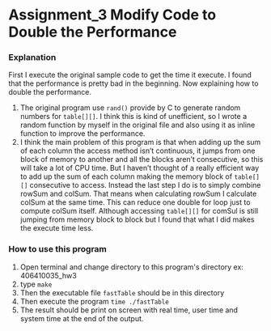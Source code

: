 # Assignment_3 Modify Code to Double the Performance

### Explanation

First I execute the original sample code to get the time it execute. I found that the performance is pretty bad in the beginning. Now explaining how to double the performance.
1. The original program use `rand()` provide by C to generate random numbers for `table[][]`. I think this is kind of unefficient, so I wrote a random function by myself in the original file and also using it as inline function to improve the performance.
2. I think the main problem of this program is that when adding up the sum of each column the access method isn’t continuous, it jumps from one block of memory to another and all the blocks aren’t consecutive, so this will take a lot of CPU time. But I haven’t thought of a really efficient way to add up the sum of each column making the memory block of `table[][]` consecutive to access. Instead the last step I do is to simply combine rowSum and colSum. That means when calculating rowSum I calculate colSum at the same time. This can reduce one double for loop just to compute colSum itself. Although accessing `table[][]` for comSul is still jumping from memory block to block but I found that what I did makes the execute time less.

### How to use this program
1. Open terminal and change directory to this program's directory ex: 406410035_hw3
2. type `make`
3. Then the executable file `fastTable` should be in this directory
4. Then execute the program `time ./fastTable`
5. The result should be print on screen with real time, user time and system time at the end of the output.


